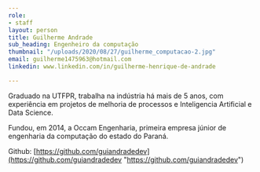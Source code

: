 ```yaml
---
role:
- staff
layout: person
title: Guilherme Andrade
sub_heading: Engenheiro da computação
thumbnail: "/uploads/2020/08/27/guilherme_computacao-2.jpg"
email: guilherme1475963@hotmail.com
linkedin: www.linkedin.com/in/guilherme-henrique-de-andrade

---
```

Graduado na UTFPR, trabalha na indústria há mais de 5 anos, com experiência em projetos de melhoria de processos e Inteligencia Artificial e Data Science.

Fundou, em 2014, a Occam Engenharia, primeira empresa júnior de engenharia da computação do estado do Paraná.

Github: [https://github.com/guiandradedev](https://github.com/guiandradedev "https://github.com/guiandradedev")